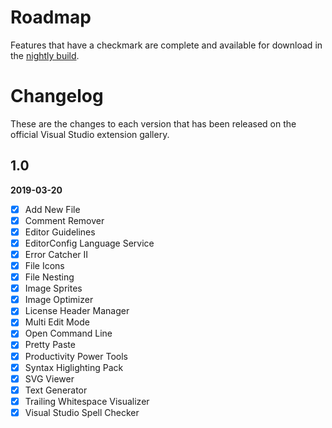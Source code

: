 ﻿# Roadmap

Features that have a checkmark are complete and available for
download in the
[nightly build](http://vsixgallery.com/extension/B485A30F-B8A4-4508-B2B3-D96D529171DD/).

# Changelog
These are the changes to each version that has been released
on the official Visual Studio extension gallery.

## 1.0
**2019-03-20**
- [x] Add New File
- [x] Comment Remover
- [x] Editor Guidelines
- [x] EditorConfig Language Service
- [x] Error Catcher II
- [x] File Icons
- [x] File Nesting
- [x] Image Sprites
- [x] Image Optimizer
- [x] License Header Manager
- [x] Multi Edit Mode
- [x] Open Command Line
- [x] Pretty Paste
- [x] Productivity Power Tools
- [x] Syntax Higlighting Pack
- [x] SVG Viewer
- [x] Text Generator
- [x] Trailing Whitespace Visualizer
- [x] Visual Studio Spell Checker
